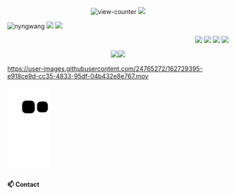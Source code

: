 <p align="center">
  <img src="https://count.getloli.com/get/@nyngwang.github" alt="view-counter">
  <img src="https://github-profile-trophy.vercel.app/?username=nyngwang&column=7&theme=onedark">
</p>

<p align="left"> 
  <img src="https://komarev.com/ghpvc/?username=nyngwang" alt="nyngwang">
  <img src="https://img.shields.io/github/followers/nyngwang?label=follow&logo=github&style=flat">
  <img src="https://wakatime.com/badge/user/2bffab0b-a408-47b2-96bf-5f02aef972af.svg">
</p>

<p align="right" >
  <img src="https://avatars.githubusercontent.com/u/51609341" width="100">
  <img src="https://avatars.githubusercontent.com/u/9637642" width="100">
  <img src="https://avatars.githubusercontent.com/u/2105791" width="100">
  <img src="https://avatars3.githubusercontent.com/u/6471485" width="100">
</p>

<p align="center">
  <img src="https://user-images.githubusercontent.com/24765272/162728223-15741412-f18b-4b38-9600-24e51b6aa2d5.jpg" width="500"><img src="https://user-images.githubusercontent.com/24765272/162728752-25bc6f34-06b6-4e20-8b8e-41a7b4b6b649.gif" width="100">
  

https://user-images.githubusercontent.com/24765272/162729395-e918ce9d-cc35-4833-95df-04b432e8e767.mov


  <img src="https://raw.githubusercontent.com/nyngwang/nyngwang/output/github-contribution-grid-snake.svg">
</p>

<!-- ![nyngwang's GitHub Stats](https://github-readme-stats.vercel.app/api?username=nyngwang&count_private=true&show_icons=true&theme=tokyonight) -->


#### 📫 Contact

<!-- - [/u/nyngwang on reddit](https://afk;sdjf;lkasdjfkl;ajsd;klfjas;lkdjf) -->

<!--
**ibhagwan/ibhagwan** is a ✨ _special_ ✨ repository because its `README.md` (this file) appears on your GitHub profile.

Here are some ideas to get you started:

- 🔭 I’m currently working on ...
- 🌱 I’m currently learning ...
- 👯 I’m looking to collaborate on ...
- 🤔 I’m looking for help with ...
- 💬 Ask me about ...
- 📫 How to reach me: ...
- 😄 Pronouns: ...
- ⚡ Fun fact: ...
-->
